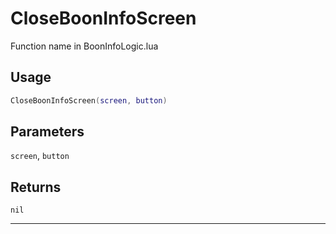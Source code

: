 # CloseBoonInfoScreen
Function name in BoonInfoLogic.lua
## Usage
```lua
CloseBoonInfoScreen(screen, button)
```
## Parameters
`screen`, `button`
## Returns
`nil`

---